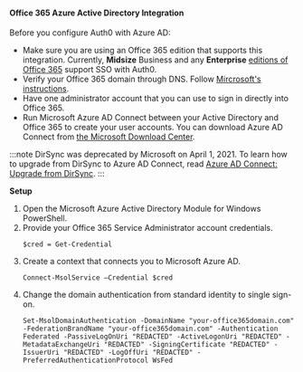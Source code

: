 #### Office 365 Azure Active Directory Integration

Before you configure Auth0 with Azure AD:

* Make sure you are using an Office 365 edition that supports this integration. Currently, **Midsize** Business and any **Enterprise** [editions of Office 365](https://office.microsoft.com/en-us/business/compare-office-365-for-business-plans-FX102918419.aspx) support SSO with Auth0. 
* Verify your Office 365 domain through DNS. Follow [Mircrosoft's instructions](https://support.office.com/en-us/article/gather-the-information-you-need-to-create-office-365-dns-records-77f90d4a-dc7f-4f09-8972-c1b03ea85a67).
* Have one administrator account that you can use to sign in directly into Office 365.
* Run Microsoft Azure AD Connect between your Active Directory and Office 365 to create your user accounts. You can download Azure AD Connect from [the Microsoft Download Center](https://www.microsoft.com/en-us/download/details.aspx?id=47594).

:::note
DirSync was deprecated by Microsoft on April 1, 2021. To learn how to upgrade from DirSync to Azure AD Connect, read [Azure AD Connect: Upgrade from DirSync](https://docs.microsoft.com/en-us/azure/active-directory/hybrid/how-to-dirsync-upgrade-get-started).
:::

**Setup**
1. Open the Microsoft Azure Active Directory Module for Windows PowerShell.
2. Provide your Office 365 Service Administrator account credentials.
    ```
    $cred = Get-Credential
    ```
3. Create a context that connects you to Microsoft Azure AD.
    ```
    Connect-MsolService –Credential $cred
    ```
4. Change the domain authentication from standard identity to single sign-on.
    ```
    Set-MsolDomainAuthentication -DomainName "your-office365domain.com" -FederationBrandName "your-office365domain.com" -Authentication Federated -PassiveLogOnUri "REDACTED" -ActiveLogonUri "REDACTED" -MetadataExchangeUri "REDACTED" -SigningCertificate "REDACTED" -IssuerUri "REDACTED" -LogOffUri "REDACTED" -PreferredAuthenticationProtocol WsFed
    ```
